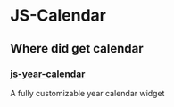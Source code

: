# JS-Calendar

## Where did get calendar
### [js-year-calendar](https://github.com/year-calendar/js-year-calendar.git)
 A fully customizable year calendar widget
 
